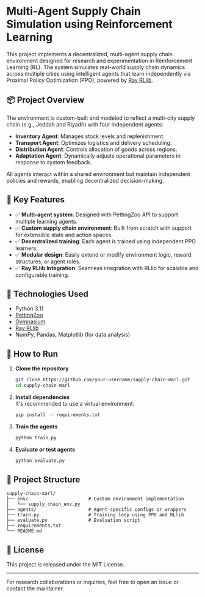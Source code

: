 # Multi-Agent Supply Chain Simulation using Reinforcement Learning

This project implements a decentralized, multi-agent supply chain environment designed for research and experimentation in Reinforcement Learning (RL). The system simulates real-world supply chain dynamics across multiple cities using intelligent agents that learn independently via Proximal Policy Optimization (PPO), powered by [Ray RLlib](https://docs.ray.io/en/latest/rllib/index.html).

## 📦 Project Overview

The environment is custom-built and modeled to reflect a multi-city supply chain (e.g., Jeddah and Riyadh) with four independent agents:

- **Inventory Agent**: Manages stock levels and replenishment.
- **Transport Agent**: Optimizes logistics and delivery scheduling.
- **Distribution Agent**: Controls allocation of goods across regions.
- **Adaptation Agent**: Dynamically adjusts operational parameters in response to system feedback.

All agents interact within a shared environment but maintain independent policies and rewards, enabling decentralized decision-making.

## 🎯 Key Features

- ✅ **Multi-agent system**: Designed with PettingZoo API to support multiple learning agents.
- ✅ **Custom supply chain environment**: Built from scratch with support for extensible state and action spaces.
- ✅ **Decentralized training**: Each agent is trained using independent PPO learners.
- ✅ **Modular design**: Easily extend or modify environment logic, reward structures, or agent roles.
- ✅ **Ray RLlib Integration**: Seamless integration with RLlib for scalable and configurable training.

## 🧱 Technologies Used

- Python 3.11
- [PettingZoo](https://www.pettingzoo.ml/)
- [Gymnasium](https://gymnasium.farama.org/)
- [Ray RLlib](https://docs.ray.io/en/latest/rllib/index.html)
- NumPy, Pandas, Matplotlib (for data analysis)

## 🚀 How to Run

1. **Clone the repository**  
   ```bash
   git clone https://github.com/your-username/supply-chain-marl.git
   cd supply-chain-marl
   ```

2. **Install dependencies**  
   It's recommended to use a virtual environment.
   ```bash
   pip install -r requirements.txt
   ```

3. **Train the agents**  
   ```bash
   python train.py
   ```

4. **Evaluate or test agents**  
   ```bash
   python evaluate.py
   ```

## 📂 Project Structure

```
supply-chain-marl/
├── env/                      # Custom environment implementation
│   └── supply_chain_env.py
├── agents/                   # Agent-specific configs or wrappers
├── train.py                  # Training loop using PPO and RLlib
├── evaluate.py               # Evaluation script
├── requirements.txt
└── README.md
```

## 📌 License

This project is released under the MIT License.

---

For research collaborations or inquiries, feel free to open an issue or contact the maintainer.
